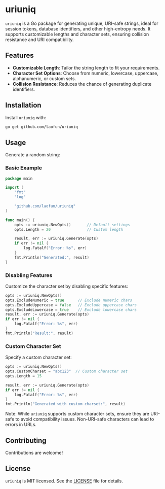 # uriuniq

`uriuniq` is a Go package for generating unique, URI-safe strings, ideal for session tokens, database identifiers, and other high-entropy needs. It supports customizable lengths and character sets, ensuring collision resistance and URI compatibility.

## Features

- **Customizable Length**: Tailor the string length to fit your requirements.
- **Character Set Options**: Choose from numeric, lowercase, uppercase, alphanumeric, or custom sets.
- **Collision Resistance**: Reduces the chance of generating duplicate identifiers.

## Installation

Install `uriuniq` with:

```bash
go get github.com/laofun/uriuniq
```

## Usage

Generate a random string:

### Basic Example

```go
package main

import (
	"fmt"
	"log"

	"github.com/laofun/uriuniq"
)

func main() {
	opts := uriuniq.NewOpts()       // Default settings
	opts.Length = 20                // Custom length

	result, err := uriuniq.Generate(opts)
	if err != nil {
		log.Fatalf("Error: %s", err)
	}
	fmt.Println("Generated:", result)
}
```

### Disabling Features

Customize the character set by disabling specific features:

```go
opts := uriuniq.NewOpts()
opts.ExcludeNumeric = true		// Exclude numeric chars
opts.ExcludeUppercase = false	// Exclude uppercase chars
opts.ExcludeLowercase = true    // Exclude lowercase chars
result, err := uriuniq.Generate(opts)
if err != nil {
    log.Fatalf("Error: %s", err)
}
fmt.Println("Result:", result)

```

### Custom Character Set

Specify a custom character set:

```go
opts := uriuniq.NewOpts()
opts.CustomCharset = "abc123"  // Custom character set
opts.Length = 15

result, err := uriuniq.Generate(opts)
if err != nil {
	log.Fatalf("Error: %s", err)
}
fmt.Println("Generated with custom charset:", result)
```

Note: While `uriuniq` supports custom character sets, ensure they are URI-safe to avoid compatibility issues. Non-URI-safe characters can lead to errors in URLs.

## Contributing

Contributions are welcome!

## License

`uriuniq` is MIT licensed. See the [LICENSE](LICENSE) file for details.
